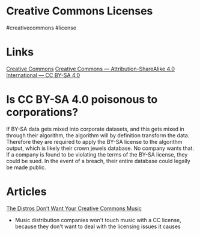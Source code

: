 # Creative Commons Licenses
#creativecommons #license

# Links
[Creative Commons](https://creativecommons.org/)
[Creative Commons — Attribution-ShareAlike 4.0 International  — CC BY-SA 4.0](https://creativecommons.org/licenses/by-sa/4.0/)

# Is CC BY-SA 4.0 poisonous to corporations?
If BY-SA data gets mixed into corporate datasets, and this gets mixed in through their algorithm, the algorithm will by definition transform the data. Therefore they are required to apply the BY-SA license to the algorithm output, which is likely their crown jewels database. No company wants that. If a company is found to be violating the terms of the BY-SA license, they could be sued. In the event of a breach, their entire database could legally be made public.

# Articles
[The Distros Don’t Want Your Creative Commons Music](https://jelsonic.com/royalty-free/the-distros-dont-want-your-creative-commons-music/)
* Music distribution companies won't touch music with a CC license, because they don't want to deal with the licensing issues it causes
